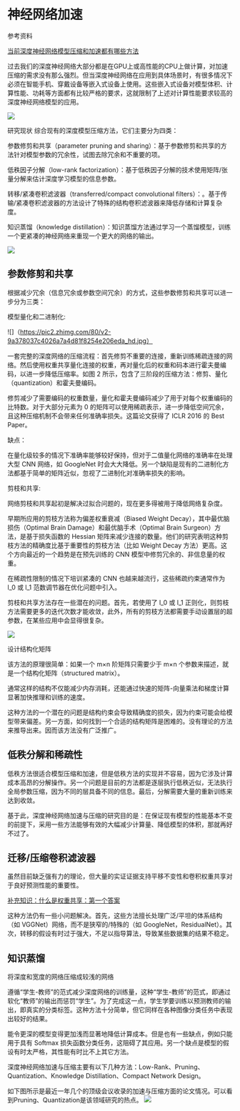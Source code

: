 神经网络加速
====

参考资料

[当前深度神经网络模型压缩和加速都有哪些方法](https://zhuanlan.zhihu.com/p/36051603)


过去我们的深度神经网络大部分都是在GPU上或高性能的CPU上做计算，对加速压缩的需求没有那么强烈。但当深度神经网络在应用到具体场景时，有很多情况下必须在智能手机、穿戴设备等嵌入式设备上使用。这些嵌入式设备对模型体积、计算性能、功耗等方面都有比较严格的要求，这就限制了上述对计算性能要求较高的深度神经网络模型的应用。

![](https://pic3.zhimg.com/80/v2-1ed310983131c8480d4427025c1ea97a_hd.jpg)


研究现状
综合现有的深度模型压缩方法，它们主要分为四类：

参数修剪和共享（parameter pruning and sharing）：基于参数修剪和共享的方法针对模型参数的冗余性，试图去除冗余和不重要的项。

低秩因子分解（low-rank factorization）：基于低秩因子分解的技术使用矩阵/张量分解来估计深度学习模型的信息参数。

转移/紧凑卷积滤波器（transferred/compact convolutional filters）：。基于传输/紧凑卷积滤波器的方法设计了特殊的结构卷积滤波器来降低存储和计算复杂度。

知识蒸馏（knowledge distillation）：知识蒸馏方法通过学习一个蒸馏模型，训练一个更紧凑的神经网络来重现一个更大的网络的输出。

![](https://pic2.zhimg.com/80/v2-40d105acac9439f75fb60702f591bd5b_hd.jpg)

参数修剪和共享
----

根据减少冗余（信息冗余或参数空间冗余）的方式，这些参数修剪和共享可以进一步分为三类：


模型量化和二进制化:


![]（https://pic2.zhimg.com/80/v2-9a378037c4026a7a4d81f8254e206eda_hd.jpg）

一套完整的深度网络的压缩流程：首先修剪不重要的连接，重新训练稀疏连接的网络。然后使用权重共享量化连接的权重，再对量化后的权重和码本进行霍夫曼编码，以进一步降低压缩率。如图 2 所示，包含了三阶段的压缩方法：修剪、量化（quantization）和霍夫曼编码。

修剪减少了需要编码的权重数量，量化和霍夫曼编码减少了用于对每个权重编码的比特数。对于大部分元素为 0 的矩阵可以使用稀疏表示，进一步降低空间冗余，且这种压缩机制不会带来任何准确率损失。这篇论文获得了 ICLR 2016 的 Best Paper。

缺点：

在量化级较多的情况下准确率能够较好保持，但对于二值量化网络的准确率在处理大型 CNN 网络，如 GoogleNet 时会大大降低。另一个缺陷是现有的二进制化方法都基于简单的矩阵近似，忽视了二进制化对准确率损失的影响。

剪枝和共享:

网络剪枝和共享起初是解决过拟合问题的，现在更多得被用于降低网络复杂度。

早期所应用的剪枝方法称为偏差权重衰减（Biased Weight Decay），其中最优脑损伤（Optimal Brain Damage）和最优脑手术（Optimal Brain Surgeon）方法，是基于损失函数的 Hessian 矩阵来减少连接的数量。他们的研究表明这种剪枝方法的精确度比基于重要性的剪枝方法（比如 Weight Decay 方法）更高。这个方向最近的一个趋势是在预先训练的 CNN 模型中修剪冗余的、非信息量的权重。

在稀疏性限制的情况下培训紧凑的 CNN 也越来越流行，这些稀疏约束通常作为 l_0 或 l_1 范数调节器在优化问题中引入。

剪枝和共享方法存在一些潜在的问题。首先，若使用了 l_0 或 l_1 正则化，则剪枝方法需要更多的迭代次数才能收敛，此外，所有的剪枝方法都需要手动设置层的超参数，在某些应用中会显得很复杂。

![](https://pic2.zhimg.com/80/v2-a142cf6b751e5ad987d0997d27413415_hd.jpg)

设计结构化矩阵

该方法的原理很简单：如果一个 m×n 阶矩阵只需要少于 m×n 个参数来描述，就是一个结构化矩阵（structured matrix）。

通常这样的结构不仅能减少内存消耗，还能通过快速的矩阵-向量乘法和梯度计算显著加快推理和训练的速度。

这种方法的一个潜在的问题是结构约束会导致精确度的损失，因为约束可能会给模型带来偏差。另一方面，如何找到一个合适的结构矩阵是困难的。没有理论的方法来推导出来。因而该方法没有广泛推广。


低秩分解和稀疏性
----

低秩方法很适合模型压缩和加速，但是低秩方法的实现并不容易，因为它涉及计算成本高昂的分解操作。另一个问题是目前的方法都是逐层执行低秩近似，无法执行全局参数压缩，因为不同的层具备不同的信息。最后，分解需要大量的重新训练来达到收敛。

基于此，深度神经网络加速与压缩的研究目的是：在保证现有模型的性能基本不变的前提下，采用一些方法能够有效的大幅减少计算量、降低模型的体积，那就再好不过了。

迁移/压缩卷积滤波器
----

虽然目前缺乏强有力的理论，但大量的实证证据支持平移不变性和卷积权重共享对于良好预测性能的重要性。

[补充知识：什么是权重共享：第一个答案](https://www.zhihu.com/question/47158818)

这种方法仍有一些小问题解决。首先，这些方法擅长处理广泛/平坦的体系结构（如 VGGNet）网络，而不是狭窄的/特殊的（如 GoogleNet，ResidualNet）。其次，转移的假设有时过于强大，不足以指导算法，导致某些数据集的结果不稳定。

知识蒸馏
----

将深度和宽度的网络压缩成较浅的网络

遵循“学生-教师”的范式减少深度网络的训练量，这种“学生-教师”的范式，即通过软化“教师”的输出而惩罚“学生”。为了完成这一点，学生学要训练以预测教师的输出，即真实的分类标签。这种方法十分简单，但它同样在各种图像分类任务中表现出较好的结果。

能令更深的模型变得更加浅而显著地降低计算成本。但是也有一些缺点，例如只能用于具有 Softmax 损失函数分类任务，这阻碍了其应用。另一个缺点是模型的假设有时太严格，其性能有时比不上其它方法。



深度神经网络加速与压缩主要有以下几种方法：Low-Rank、Pruning、Quantization、Knowledge Distillation、Compact Network Design。

如下图所示是最近一年几个的顶级会议收录的加速与压缩方面的论文情况。可以看到Pruning、Quantization是该领域研究的热点。
![](https://pic3.zhimg.com/80/v2-45f95cc463109b2bc0490429523bfb6c_hd.jpg)



